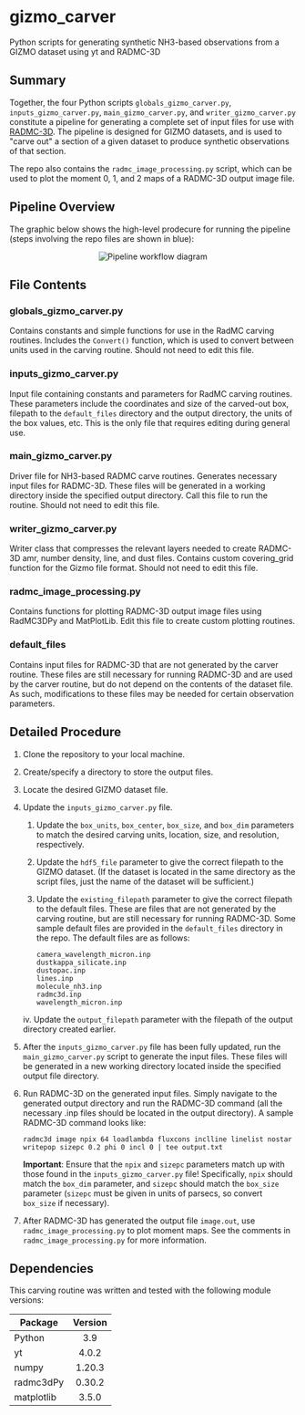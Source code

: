# gizmo_carver

Python scripts for generating synthetic NH3-based observations from a GIZMO dataset
using yt and RADMC-3D

## Summary

Together, the four Python scripts `globals_gizmo_carver.py`, `inputs_gizmo_carver.py`, 
`main_gizmo_carver.py`, and `writer_gizmo_carver.py` constitute a pipeline for
generating a complete set of input files for use with [RADMC-3D](https://www.ita.uni-heidelberg.de/~dullemond/software/radmc-3d/description.php).
The pipeline is designed for GIZMO datasets, and is used to "carve out"
a section of a given dataset to produce synthetic observations of that section.

The repo also contains the `radmc_image_processing.py` script, which can be 
used to plot the moment 0, 1, and 2 maps of a RADMC-3D output image file.

## Pipeline Overview


The graphic below shows the high-level prodecure for running the pipeline (steps 
involving the repo files are shown in blue):

<p align="center"><img src="https://github.com/seafen7/gizmo_carver/blob/dev/doc/_static/pipeline_workflow.jpg?raw=true" alt="Pipeline workflow diagram"></p>

## File Contents

### globals_gizmo_carver.py

Contains constants and simple functions for use in the RadMC carving routines. Includes
the `Convert()` function, which is used to convert between units used in the carving 
routine. Should not need to edit this file.

### inputs_gizmo_carver.py

Input file containing constants and parameters for RadMC carving routines. These parameters 
include the coordinates and size of the carved-out box, filepath to the `default_files` 
directory and the output directory, the units of the box values, etc. This is the only 
file that requires editing during general use. 

### main_gizmo_carver.py

Driver file for NH3-based RADMC carve routines. Generates necessary input files 
for RADMC-3D. These files will be generated in a working directory inside the 
specified output directory. Call this file to run the routine. 
Should not need to edit this file.

### writer_gizmo_carver.py

Writer class that compresses the relevant layers needed to create RADMC-3D 
amr, number density, line, and dust files. Contains custom covering_grid
function for the Gizmo file format. Should not need to edit this file.

### radmc_image_processing.py

Contains functions for plotting RADMC-3D output image files using RadMC3DPy 
and MatPlotLib. Edit this file to create custom plotting routines.

### default_files

Contains input files for RADMC-3D that are not generated by the carver routine.
These files are still necessary for running RADMC-3D and are used by the carver routine, 
but do not depend on the contents of the dataset file. As such, modifications to 
these files may be needed for certain observation parameters.

## Detailed Procedure

1. Clone the repository to your local machine.
1. Create/specify a directory to store the output files.
1. Locate the desired GIZMO dataset file.
1. Update the `inputs_gizmo_carver.py` file.
    1. Update the `box_units`, `box_center`, `box_size`, and `box_dim` parameters
    to match the desired carving units, location, size, and resolution, respectively.
    1. Update the `hdf5_file` parameter to give the correct filepath to the GIZMO
    dataset. (If the dataset is located in the same directory as the script files, 
    just the name of the dataset will be sufficient.)
    1. Update the `existing_filepath` parameter to give the correct filepath to the
    default files. These are files that are not generated by the carving routine, but
    are still necessary for running RADMC-3D. Some sample default files are provided
    in the `default_files` directory in the repo. The default files are as follows:
	
        ```
        camera_wavelength_micron.inp
        dustkappa_silicate.inp
        dustopac.inp
        lines.inp
        molecule_nh3.inp
        radmc3d.inp
        wavelength_micron.inp
        ```
    iv. Update the `output_filepath` parameter with the filepath of the output directory
    created earlier.
    
1. After the `inputs_gizmo_carver.py` file has been fully updated, run the 
`main_gizmo_carver.py` script to generate the input files. These files will be generated
in a new working directory located inside the specified output file directory.
1. Run RADMC-3D on the generated input files. Simply navigate to the generated output 
directory and run the RADMC-3D command (all the necessary .inp files should be located
in the output directory). A sample RADMC-3D command looks like:

    ```
    radmc3d image npix 64 loadlambda fluxcons inclline linelist nostar writepop sizepc 0.2 phi 0 incl 0 | tee output.txt
    ``` 
    **Important**: Ensure that the `npix` and `sizepc` parameters match up with those found in the 
    `inputs_gizmo_carver.py` file! Specifically, `npix` should match the `box_dim` parameter, and
    `sizepc` should match the `box_size` parameter (`sizepc` must be given in units of parsecs, so 
    convert `box_size` if necessary).

1. After RADMC-3D has generated the output file `image.out`, use `radmc_image_processing.py` to 
plot moment maps. See the comments in `radmc_image_processing.py` for more information.
        
## Dependencies

This carving routine was written and tested with the following module versions:

| Package       | Version       |
| ------------- |:-------------:|
| Python        | 3.9           |
| yt            | 4.0.2         |
| numpy         | 1.20.3        |
| radmc3dPy     | 0.30.2        |
| matplotlib    | 3.5.0         |


